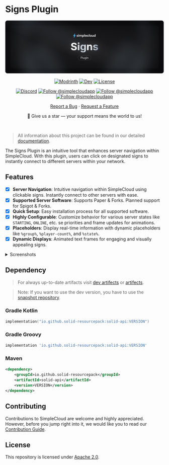 # Signs Plugin

![Banner][banner]

<div align="center">

  [![Modrinth][badge-modrinth]][modrinth]
  [![Dev][badge-dev]][dev]
  [![License][badge-license]][license]
  <br>

  [![Discord][badge-discord]][social-discord]
  [![Follow @simplecloudapp][badge-x]][social-x]
  [![Follow @simplecloudapp][badge-bluesky]][social-bluesky]
  [![Follow @simplecloudapp][badge-youtube]][social-youtube]
  <br>

  [Report a Bug][issue-bug-report]
  ·
  [Request a Feature][issue-feature-request]
  <br>

🌟 Give us a star — your support means the world to us!
</div>
<br>

> All information about this project can be found in our detailed [documentation][docs-thisproject].

The Signs Plugin is an intuitive tool that enhances server navigation within SimpleCloud. With this plugin, users can click on designated signs to instantly connect to different servers within your network.

## Features

- [x] **Server Navigation**: Intuitive navigation within SimpleCloud using clickable signs. Instantly connect to other servers with ease.
- [x] **Supported Server Software**: Supports Paper & Forks. Planned support for Spigot & Forks.
- [x] **Quick Setup**: Easy installation process for all supported software.
- [x] **Highly Configurable**: Customize behavior for various server states like `STARTING`, `ONLINE`, etc. se priorities and frame updates for animations.  
- [x] **Placeholders**: Display real-time information with dynamic placeholders like `%group%`, `%player-count%`, and `%state%`.  
- [x] **Dynamic Displays**:  Animated text frames for engaging and visually appealing signs.  
<details>
<summary>Screenshots</summary>

### Ingame Preview
![Preview](../media/plugin/signs/preview.png)

</details>

## Dependency

> For always up-to-date artifacts visit [dev artifects][dev-artifects] or [artifects][artifects].

> Note: If you want to use the dev version, you have to use the [snapshot repository][snapshots].

### Gradle Kotlin
```kt
implementation("io.github.solid-resourcepack:solid-api:VERSION")
```
### Gradle Groovy
```groovy
implementation 'io.github.solid-resourcepack:solid-api:VERSION'
```

### Maven
```xml
<dependency>
    <groupId>io.github.solid-resourcepack</groupId>
    <artifactId>solid-api</artifactId>
    <version>VERSION</version>
</dependency>
```

## Contributing
Contributions to SimpleCloud are welcome and highly appreciated. However, before you jump right into it, we would like you to read our [Contribution Guide][docs-contribute].

## License
This repository is licensed under [Apache 2.0][license].


<!-- LINK GROUP -->

<!-- ✅ PLEASE EDIT -->
[banner]: banner/plugin/signs.png
[issue-bug-report]: https://github.com/theSimpleCloud/mylink/issues/new?labels=bug&projects=template=01_BUG-REPORT.yml&title=%5BBUG%5D+%3Ctitle%3E
[issue-feature-request]: https://github.com/theSimpleCloud/mylink/discussions/new?category=ideas
[docs-thisproject]: https://docs.simplecloud.app/contribute
[docs-contribute]: https://docs.simplecloud.app/contribute

[modrinth]: https://modrinth.com/organization/simplecloud
[maven-central]: https://central.sonatype.com/artifact/app.simplecloud.controller/controller-api
[dev]: https://repo.simplecloud.app/#/snapshots/app/simplecloud/controller/controller-api


[artifects]: https://repo.simplecloud.app/#/snapshots/app/simplecloud/controller/controller-api
[dev-artifects]: https://repo.simplecloud.app/#/snapshots/app/simplecloud/controller/controller-api

[badge-maven-central]: https://img.shields.io/maven-central/v/app.simplecloud.controller/controller-api?labelColor=18181b&style=flat-square&color=65a30d&label=Release
[badge-dev]: https://repo.simplecloud.app/api/badge/latest/snapshots/app/simplecloud/controller/controller-api?name=Dev&style=flat-square&color=0ea5e9

<!-- ⛔ DON'T TOUCH -->
[license]: https://opensource.org/licenses/Apache-2.0
[snapshots]: https://repo.simplecloud.app/#/snapshots

[social-x]: https://x.com/simplecloudapp
[social-bluesky]: https://bsky.app/profile/simplecloud.app
[social-youtube]: https://www.youtube.com/@thesimplecloud9075
[social-discord]: https://discord.simplecloud.app

[badge-modrinth]: https://img.shields.io/badge/modrinth-18181b.svg?style=flat-square&logo=modrinth
[badge-license]: https://img.shields.io/badge/apache%202.0-blue.svg?style=flat-square&label=license&labelColor=18181b&style=flat-square&color=e11d48
[badge-discord]: https://img.shields.io/badge/Community_Discord-d95652.svg?style=flat-square&logo=discord&color=27272a
[badge-x]: https://img.shields.io/badge/Follow_@simplecloudapp-d95652.svg?style=flat-square&logo=x&color=27272a
[badge-bluesky]: https://img.shields.io/badge/Follow_@simplecloud.app-d95652.svg?style=flat-square&logo=bluesky&color=27272a
[badge-youtube]: https://img.shields.io/badge/youtube-d95652.svg?style=flat-square&logo=youtube&color=27272a